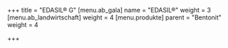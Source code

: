 +++
title = "EDASIL® G"
[menu.ab_gala]
name = "EDASIL®"
weight = 3
[menu.ab_landwirtschaft]
weight = 4
[menu.produkte]
parent = "Bentonit"
weight = 4

+++
